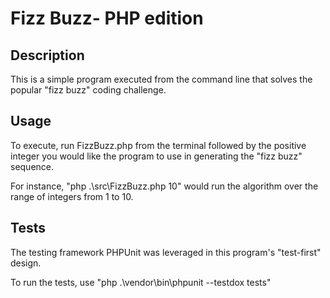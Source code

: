 <h1>Fizz Buzz- PHP edition</h1>
<h2>Description</h2>
<p>This is a simple program executed from the command line that solves the popular "fizz buzz" coding challenge.</p>
<h2>Usage</h2>
<p>To execute, run FizzBuzz.php from the terminal followed by the positive integer you would like the program to use in generating the "fizz buzz" sequence.</p>
<p>For instance, "php .\src\FizzBuzz.php 10" would run the algorithm over the range of integers from 1 to 10.</p>
<h2>Tests</h2>
<p>The testing framework PHPUnit was leveraged in this program's "test-first" design.</p>
<p>To run the tests, use "php .\vendor\bin\phpunit --testdox tests"
